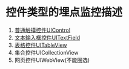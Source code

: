 # 控件类型的埋点监控描述

1. [普通触摸控件UIControl](uicontrol.md)
2. [文本输入框控件UITextField](uitextfield.md)
3. [表格控件UITableView](uitableview.md)
4. 集合控件UICollectionView
5. 网页控件UIWebView(不能圈选)
 